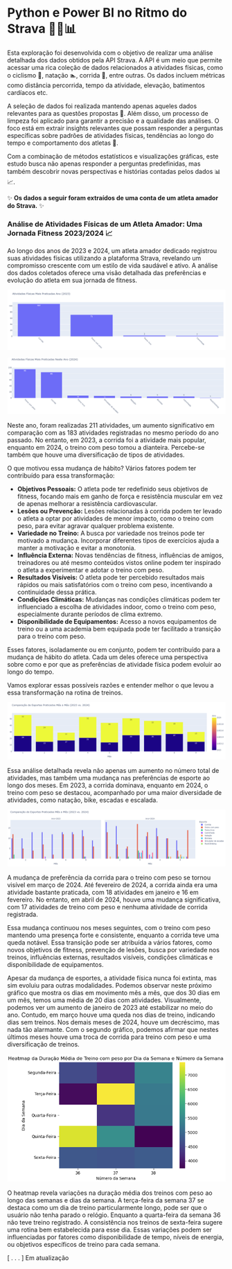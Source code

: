 # Python e Power BI no Ritmo do Strava 🏃‍♂️📊

Esta exploração foi desenvolvida com o objetivo de realizar uma análise detalhada dos dados obtidos pela API Strava. A API é um meio que permite acessar uma rica coleção de dados relacionados a atividades físicas, como o ciclismo 🚵, natação 🏊, corrida 🏃, entre outras. Os dados incluem métricas como distância percorrida, tempo da atividade, elevação, batimentos cardíacos etc.

A seleção de dados foi realizada mantendo apenas aqueles dados relevantes para as questões propostas 🎯. Além disso, um processo de limpeza foi aplicado para garantir a precisão e a qualidade das análises. O foco está em extrair insights relevantes que possam responder a perguntas específicas sobre padrões de atividades físicas, tendências ao longo do tempo e comportamento dos atletas 🏅.

Com a combinação de métodos estatísticos e visualizações gráficas, este estudo busca não apenas responder a perguntas predefinidas, mas também descobrir novas perspectivas e histórias contadas pelos dados 📊📈.

✨ **Os dados a seguir foram extraídos de uma conta de um atleta amador do Strava.** ✨

### Análise de Atividades Físicas de um Atleta Amador: Uma Jornada Fitness 2023/2024 📈

Ao longo dos anos de 2023 e 2024, um atleta amador dedicado registrou suas atividades físicas utilizando a plataforma Strava, revelando um compromisso crescente com um estilo de vida saudável e ativo. A análise dos dados coletados oferece uma visão detalhada das preferências e evolução do atleta em sua jornada de fitness.

![Alt text](image.png)

![Alt text](image-1.png)

Neste ano, foram realizadas 211 atividades, um aumento significativo em comparação com as 183 atividades registradas no mesmo período do ano passado. No entanto, em 2023, a corrida foi a atividade mais popular, enquanto em 2024, o treino com peso tomou a dianteira. Percebe-se também que houve uma diversificação de tipos de atividades.

O que motivou essa mudança de hábito? Vários fatores podem ter contribuído para essa transformação:

*   **Objetivos Pessoais:** O atleta pode ter redefinido seus objetivos de fitness, focando mais em ganho de força e resistência muscular em vez de apenas melhorar a resistência cardiovascular.
*   **Lesões ou Prevenção:** Lesões relacionadas à corrida podem ter levado o atleta a optar por atividades de menor impacto, como o treino com peso, para evitar agravar qualquer problema existente.
*   **Variedade no Treino:** A busca por variedade nos treinos pode ter motivado a mudança. Incorporar diferentes tipos de exercícios ajuda a manter a motivação e evitar a monotonia.
*   **Influência Externa:** Novas tendências de fitness, influências de amigos, treinadores ou até mesmo conteúdos vistos online podem ter inspirado o atleta a experimentar e adotar o treino com peso.
*   **Resultados Visíveis:** O atleta pode ter percebido resultados mais rápidos ou mais satisfatórios com o treino com peso, incentivando a continuidade dessa prática.
*   **Condições Climáticas:** Mudanças nas condições climáticas podem ter influenciado a escolha de atividades indoor, como o treino com peso, especialmente durante períodos de clima extremo.
*   **Disponibilidade de Equipamentos:** Acesso a novos equipamentos de treino ou a uma academia bem equipada pode ter facilitado a transição para o treino com peso.

Esses fatores, isoladamente ou em conjunto, podem ter contribuído para a mudança de hábito do atleta. Cada um deles oferece uma perspectiva sobre como e por que as preferências de atividade física podem evoluir ao longo do tempo.

Vamos explorar essas possíveis razões e entender melhor o que levou a essa transformação na rotina de treinos.

![Alt text](image-2.png)


Essa análise detalhada revela não apenas um aumento no número total de atividades, mas também uma mudança nas preferências de esporte ao longo dos meses. Em 2023, a corrida dominava, enquanto em 2024, o treino com peso se destacou, acompanhado por uma maior diversidade de atividades, como natação, bike, escadas e escalada.


![Alt text](image-3.png)

A mudança de preferência da corrida para o treino com peso se tornou visível em março de 2024. Até fevereiro de 2024, a corrida ainda era uma atividade bastante praticada, com 18 atividades em janeiro e 16 em fevereiro. No entanto, em abril de 2024, houve uma mudança significativa, com 17 atividades de treino com peso e nenhuma atividade de corrida registrada.

Essa mudança continuou nos meses seguintes, com o treino com peso mantendo uma presença forte e consistente, enquanto a corrida teve uma queda notável. Essa transição pode ser atribuída a vários fatores, como novos objetivos de fitness, prevenção de lesões, busca por variedade nos treinos, influências externas, resultados visíveis, condições climáticas e disponibilidade de equipamentos.

Apesar da mudança de esportes, a atividade física nunca foi extinta, mas sim evoluiu para outras modalidades. Podemos observar neste próximo gráfico que mostra os dias em movimento mês a mês, que dos 30 dias em um mês, temos uma média de 20 dias com atividades. Visualmente, podemos ver um aumento de janeiro de 2023 até estabilizar no meio do ano. Contudo, em março houve uma queda nos dias de treino, indicando dias sem treinos. Nos demais meses de 2024, houve um decréscimo, mas nada tão alarmante. Com o segundo gráfico, podemos afirmar que nestes últimos meses houve uma troca de corrida para treino com peso e uma diversificação de treinos.

![Alt text](image-4.png)

O heatmap revela variações na duração média dos treinos com peso ao longo das semanas e dias da semana. A terça-feira da semana 37 se destaca como um dia de treino particularmente longo, pode ser que o usuário não tenha parado o relógio. Enquanto a quarta-feira da semana 36 não teve treino registrado. A consistência nos treinos de sexta-feira sugere uma rotina bem estabelecida para esse dia. Essas variações podem ser influenciadas por fatores como disponibilidade de tempo, níveis de energia, ou objetivos específicos de treino para cada semana.

[ . . . ] Em atualização